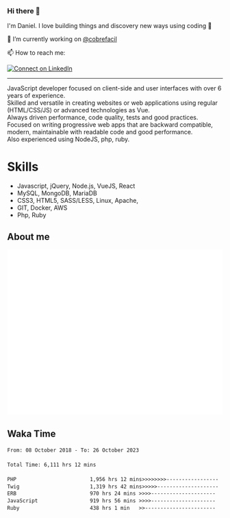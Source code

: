 ### Hi there 👋

I'm Daniel. I love building things and discovery new ways using coding :raised_hands: 

🔭 I’m currently working on [@cobrefacil](https://www.cobrefacil.com.br/)

📫 How to reach me:

[![Connect on LinkedIn](https://img.shields.io/badge/--linkedin?label=LinkedIn&logo=LinkedIn&style=social)](https://www.linkedin.com/in/daniel-cerverizzo/)

---

JavaScript developer focused on client-side and user interfaces with over 6 years of experience.  
Skilled and versatile in creating websites or web applications using regular (HTML/CSS/JS) or advanced technologies as Vue.  
Always driven performance, code quality, tests and good practices.  
 Focused on writing progressive web apps that are backward compatible, modern, maintainable with readable code and good performance.  
Also experienced using NodeJS, php, ruby. 


# Skills

 - Javascript, jQuery, Node.js, VueJS, React
 - MySQL, MongoDB, MariaDB    
 - CSS3, HTML5, SASS/LESS,  Linux, Apache,
 - GIT, Docker, AWS
 - Php, Ruby

## About me

![Metrics](/github-metrics.svg)

## Waka Time

<!--START_SECTION:waka-->

```txt
From: 08 October 2018 - To: 26 October 2023

Total Time: 6,111 hrs 12 mins

PHP                        1,956 hrs 12 mins>>>>>>>>-----------------   32.01 %
Twig                       1,319 hrs 42 mins>>>>>--------------------   21.59 %
ERB                        970 hrs 24 mins >>>>---------------------   15.88 %
JavaScript                 919 hrs 56 mins >>>>---------------------   15.05 %
Ruby                       438 hrs 1 min   >>-----------------------   07.17 %
```

<!--END_SECTION:waka-->

